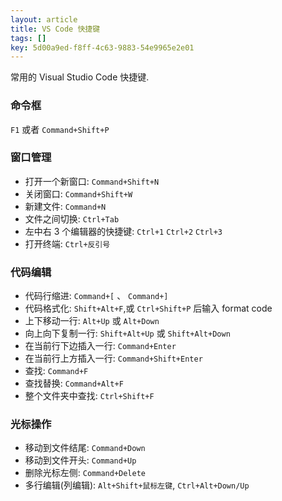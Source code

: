 ```yaml
---
layout: article
title: VS Code 快捷键
tags: []
key: 5d00a9ed-f8ff-4c63-9883-54e9965e2e01
---
```


常用的 Visual Studio Code 快捷键.

<!--more-->

### 命令框

`F1` 或者 `Command+Shift+P`

### 窗口管理

* 打开一个新窗口: `Command+Shift+N`
* 关闭窗口: `Command+Shift+W`
* 新建文件: `Command+N`
* 文件之间切换: `Ctrl+Tab`
* 左中右 3 个编辑器的快捷键: `Ctrl+1` `Ctrl+2` `Ctrl+3`
* 打开终端: `Ctrl+反引号`

### 代码编辑

* 代码行缩进: `Command+[` 、 `Command+]`
* 代码格式化: `Shift+Alt+F`,或 `Ctrl+Shift+P` 后输入 format code
* 上下移动一行: `Alt+Up` 或 `Alt+Down`
* 向上向下复制一行: `Shift+Alt+Up` 或 `Shift+Alt+Down`
* 在当前行下边插入一行: `Command+Enter`
* 在当前行上方插入一行: `Command+Shift+Enter`
* 查找: `Command+F`
* 查找替换: `Command+Alt+F`
* 整个文件夹中查找: `Ctrl+Shift+F`

### 光标操作

* 移动到文件结尾: `Command+Down`
* 移动到文件开头: `Command+Up`
* 删除光标左侧: `Command+Delete`
* 多行编辑(列编辑): `Alt+Shift+鼠标左键`, `Ctrl+Alt+Down/Up`


